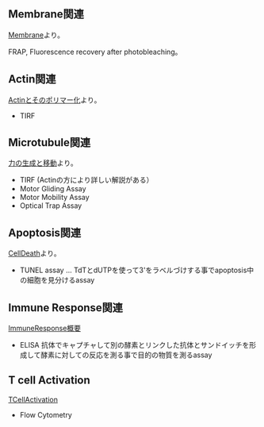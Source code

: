 ## Membrane関連

[Membrane](Membrane.md)より。

FRAP, Fluorescence recovery after photobleaching。

## Actin関連

[Actinとそのポリマー化](Actinとそのポリマー化.md)より。

- TIRF

## Microtubule関連

 [力の生成と移動](力の生成と移動.md)より。
- TIRF (Actinの方により詳しい解説がある）
- Motor Gliding Assay
- Motor Mobility Assay
- Optical Trap Assay

## Apoptosis関連

[CellDeath](CellDeath.md)より。

- TUNEL assay ... TdTとdUTPを使って3'をラベルづけする事でapoptosis中の細胞を見分けるassay


## Immune Response関連

[ImmuneResponse概要](ImmuneResponse概要.md)

- ELISA 抗体でキャプチャして別の酵素とリンクした抗体とサンドイッチを形成して酵素に対しての反応を測る事で目的の物質を測るassay

## T cell Activation

[TCellActivation](TCellActivation.md)

- Flow Cytometry